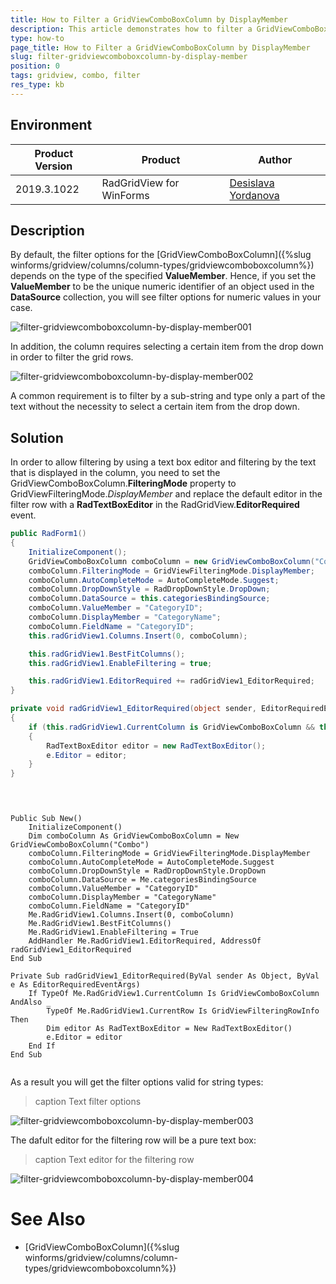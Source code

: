 ```yaml
---
title: How to Filter a GridViewComboBoxColumn by DisplayMember
description: This article demonstrates how to filter a GridViewComboBoxColumn by DisplayMember
type: how-to
page_title: How to Filter a GridViewComboBoxColumn by DisplayMember 
slug: filter-gridviewcomboboxcolumn-by-display-member
position: 0
tags: gridview, combo, filter
res_type: kb
---
```


## Environment
 
|Product Version|Product|Author|
|----|----|----|
|2019.3.1022|RadGridView for WinForms|[Desislava Yordanova](https://www.telerik.com/blogs/author/desislava-yordanova)|
 
## Description

By default, the filter options for the [GridViewComboBoxColumn]({%slug winforms/gridview/columns/column-types/gridviewcomboboxcolumn%}) depends on the type of the specified **ValueMember**. Hence, if you set the **ValueMember** to be the unique numeric identifier of an object used in the **DataSource** collection, you will see filter options for numeric values in your case. 

![filter-gridviewcomboboxcolumn-by-display-member001](images/filter-gridviewcomboboxcolumn-by-display-member001.png)

In addition, the column requires selecting a certain item from the drop down in order to filter the grid rows.

![filter-gridviewcomboboxcolumn-by-display-member002](images/filter-gridviewcomboboxcolumn-by-display-member002.png)

A common requirement is to filter by a sub-string and type only a part of the text without the necessity to select a certain item from the drop down.

## Solution 

In order to allow filtering by using a text box editor and filtering by the text that is displayed in the column, you need to set the GridViewComboBoxColumn.**FilteringMode** property to GridViewFilteringMode.*DisplayMember* and replace the default editor in the filter row with a **RadTextBoxEditor** in the RadGridView.**EditorRequired** event. 
 

````C#
public RadForm1()
{
    InitializeComponent();
    GridViewComboBoxColumn comboColumn = new GridViewComboBoxColumn("Combo");
    comboColumn.FilteringMode = GridViewFilteringMode.DisplayMember;
    comboColumn.AutoCompleteMode = AutoCompleteMode.Suggest;
    comboColumn.DropDownStyle = RadDropDownStyle.DropDown;
    comboColumn.DataSource = this.categoriesBindingSource;
    comboColumn.ValueMember = "CategoryID";
    comboColumn.DisplayMember = "CategoryName";
    comboColumn.FieldName = "CategoryID";
    this.radGridView1.Columns.Insert(0, comboColumn);

    this.radGridView1.BestFitColumns();
    this.radGridView1.EnableFiltering = true;

    this.radGridView1.EditorRequired += radGridView1_EditorRequired;
}

private void radGridView1_EditorRequired(object sender, EditorRequiredEventArgs e)
{
    if (this.radGridView1.CurrentColumn is GridViewComboBoxColumn && this.radGridView1.CurrentRow is GridViewFilteringRowInfo)
    {
        RadTextBoxEditor editor = new RadTextBoxEditor();
        e.Editor = editor;
    }
}

        
````
````VB.NET

Public Sub New()
    InitializeComponent()
    Dim comboColumn As GridViewComboBoxColumn = New GridViewComboBoxColumn("Combo")
    comboColumn.FilteringMode = GridViewFilteringMode.DisplayMember
    comboColumn.AutoCompleteMode = AutoCompleteMode.Suggest
    comboColumn.DropDownStyle = RadDropDownStyle.DropDown
    comboColumn.DataSource = Me.categoriesBindingSource
    comboColumn.ValueMember = "CategoryID"
    comboColumn.DisplayMember = "CategoryName"
    comboColumn.FieldName = "CategoryID"
    Me.RadGridView1.Columns.Insert(0, comboColumn)
    Me.RadGridView1.BestFitColumns()
    Me.RadGridView1.EnableFiltering = True
    AddHandler Me.RadGridView1.EditorRequired, AddressOf radGridView1_EditorRequired
End Sub

Private Sub radGridView1_EditorRequired(ByVal sender As Object, ByVal e As EditorRequiredEventArgs)
    If TypeOf Me.RadGridView1.CurrentColumn Is GridViewComboBoxColumn AndAlso _
        TypeOf Me.RadGridView1.CurrentRow Is GridViewFilteringRowInfo Then
        Dim editor As RadTextBoxEditor = New RadTextBoxEditor()
        e.Editor = editor
    End If
End Sub
 

```` 

As a result you will get the filter options valid for string types:

>caption Text filter options
 
![filter-gridviewcomboboxcolumn-by-display-member003](images/filter-gridviewcomboboxcolumn-by-display-member003.png)

The dafult editor for the filtering row will be a pure text box:

>caption Text editor for the filtering row

![filter-gridviewcomboboxcolumn-by-display-member004](images/filter-gridviewcomboboxcolumn-by-display-member004.png)

# See Also

* [GridViewComboBoxColumn]({%slug winforms/gridview/columns/column-types/gridviewcomboboxcolumn%})







    
   
  
    
 
